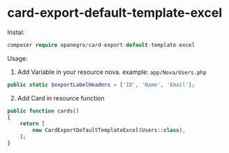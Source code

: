 # card-export-default-template-excel

Instal:
```php
composer require opanegro/card-export-default-template-excel
```

Usage:
1. Add Variable in your resource nova. example: `app/Nova/Users.php`
```php
public static $exportLabelHeaders = ['ID', 'Name', 'Email'];
```

2. Add Card in resource function
```php
public function cards()
{
    return [
        new CardExportDefaultTemplateExcel(Users::class),
    ];
}
```
